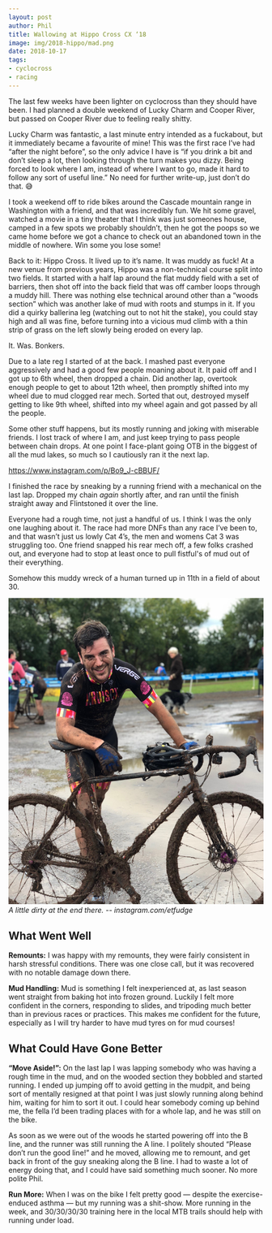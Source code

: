 ```yaml
---
layout: post
author: Phil
title: Wallowing at Hippo Cross CX ‘18
image: img/2018-hippo/mad.png
date: 2018-10-17
tags:
- cyclocross
- racing
---
```


The last few weeks have been lighter on cyclocross than they should have been. I had planned a double weekend of Lucky Charm and Cooper River, but passed on Cooper River due to feeling really shitty.

Lucky Charm was fantastic, a last minute entry intended as a fuckabout, but it immediately became a favourite of mine! This was the first race I’ve had “after the night before”, so the only advice I have is “if you drink a bit and don’t sleep a lot, then looking through the turn makes you dizzy. Being forced to look where I am, instead of where I want to go, made it hard to follow any sort of useful line.” No need for further write-up, just don’t do that. 😅

I took a weekend off to ride bikes around the Cascade mountain range in Washington with a friend, and that was incredibly fun. We hit some gravel, watched a movie in a tiny theater that I think was just someones house, camped in a few spots we probably shouldn’t, then he got the poops so we came home before we got a chance to check out an abandoned town in the middle of nowhere. Win some you lose some!

Back to it: Hippo Cross. It lived up to it’s name. It was muddy as fuck! At a new venue from previous years, Hippo was a non-technical course split into two fields. It started with a half lap around the flat muddy field with a set of barriers, then shot off into the back field that was off camber loops through a muddy hill. There was nothing else technical around other than a “woods section” which was another lake of mud with roots and stumps in it. If you did a quirky ballerina leg (watching out to not hit the stake), you could stay high and all was fine, before turning into a vicious mud climb with a thin strip of grass on the left slowly being eroded on every lap.

It. Was. Bonkers.

Due to a late reg I started of at the back. I mashed past everyone aggressively and had a good few people moaning about it. It paid off and I got up to 6th wheel, then dropped a chain. Did another lap, overtook enough people to get to about 12th wheel, then promptly shifted into my wheel due to mud clogged rear mech. Sorted that out, destroyed myself getting to like 9th wheel, shifted into my wheel again and got passed by all the people.

Some other stuff happens, but its mostly running and joking with miserable friends. I lost track of where I am, and just keep trying to pass people between chain drops. At one point I face-plant going OTB in the biggest of all the mud lakes, so much so I cautiously ran it the next lap.

https://www.instagram.com/p/Bo9_J-cBBUF/

I finished the race by sneaking by a running friend with a mechanical on the last lap. Dropped my chain _again_ shortly after, and ran until the finish straight away and Flintstoned it over the line.

Everyone had a rough time, not just a handful of us. I think I was the only one laughing about it. The race had more DNFs than any race I’ve been to, and that wasn’t just us lowly Cat 4’s, the men and womens Cat 3 was struggling too. One friend snapped his rear mech off, a few folks crashed out, and everyone had to stop at least once to pull fistful's of mud out of their everything.

Somehow this muddy wreck of a human turned up in 11th in a field of about 30.

![](img/2018-hippo/mud-person.jpeg)*A little dirty at the end there. -- instagram.com/etfudge*

## What Went Well

**Remounts:** I was happy with my remounts, they were fairly consistent in harsh stressful conditions. There was one close call, but it was recovered with no notable damage down there.

**Mud Handling:** Mud is something I felt inexperienced at, as last season went straight from baking hot into frozen ground. Luckily I felt more confident in the corners, responding to slides, and tripoding much better than in previous races or practices. This makes me confident for the future, especially as I will try harder to have mud tyres on for mud courses!

## What Could Have Gone Better

**“Move Aside!”:** On the last lap I was lapping somebody who was having a rough time in the mud, and on the wooded section they bobbled and started running. I ended up jumping off to avoid getting in the mudpit, and being sort of mentally resigned at that point I was just slowly running along behind him, waiting for him to sort it out. I could hear somebody coming up behind me, the fella I’d been trading places with for a whole lap, and he was still on the bike.

As soon as we were out of the woods he started powering off into the B line, and the runner was still running the A line. I politely shouted “Please don’t run the good line!” and he moved, allowing me to remount, and get back in front of the guy sneaking along the B line. I had to waste a lot of energy doing that, and I could have said something much sooner. No more polite Phil.

**Run More:** When I was on the bike I felt pretty good — despite the exercise-enduced asthma — but my running was a shit-show. More running in the week, and 30/30/30/30 training here in the local MTB trails should help with running under load.
